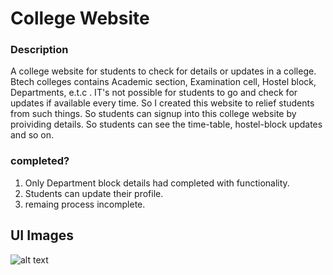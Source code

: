 # College Website

### Description
 A college website for students to check for details or updates in a college. Btech colleges contains Academic section, Examination cell, Hostel block, Departments, e.t.c . IT's not possible for students to go  and check for updates if available every time. So I created this website to relief students from such things. So students can signup into this college website by proividing details. So students can see the time-table, hostel-block updates and so on.
 
### completed?
1. Only Department block details had completed with functionality.
2. Students can update their profile.
3. remaing process incomplete.

## UI Images

![alt text](https://drive.google.com/file/d/1dWpGe92cO6GfrZQTBAR4uznvbqoVAvxn/view?usp=sharing)
